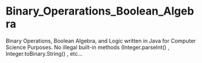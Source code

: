# Binary_Operarations_Boolean_Algebra
Binary Operations, Boolean Algebra, and Logic written in Java for Computer Science Purposes. No illegal built-in methods (Integer.parseInt() , Integer.toBinary.String() , etc...
